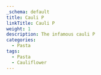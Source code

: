 ```yaml
---
_schema: default
title: Cauli P
linkTitle: Cauli P
weight: 1
description: The infamous cauli P
categories:
  - Pasta
tags:
  - Pasta
  - Cauliflower
---
```

